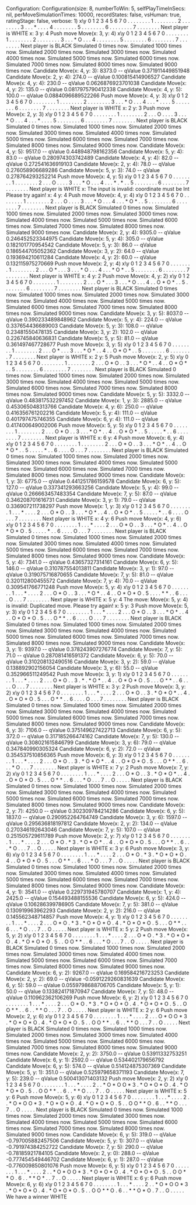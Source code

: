 Configuration:
Configuration(size: 8, numberToWin: 5, selfPlayTimeInSecs: nil, perMoveSimulationTimes: 10000, recordStates: false, vsHuman: true, ratingStage: false, verbose: 1)
 x\y 0 1 2 3 4 5 6 7
 0   . . . . . . . .
 1   . . . . . . . .
 2   . . . . . . . .
 3   . . . * . . . .
 4   . . . . . . . .
 5   . . . . . . . .
 6   . . . . . . . .
 7   . . . . . . . .
Next player is WHITE
x: 3
y: 4
Push move Move(x: 3, y: 4)
 x\y 0 1 2 3 4 5 6 7
 0   . . . . . . . .
 1   . . . . . . . .
 2   . . . . . . . .
 3   . . . * O . . .
 4   . . . . . . . .
 5   . . . . . . . .
 6   . . . . . . . .
 7   . . . . . . . .
Next player is BLACK
Simulated 0 times now.
Simulated 1000 times now.
Simulated 2000 times now.
Simulated 3000 times now.
Simulated 4000 times now.
Simulated 5000 times now.
Simulated 6000 times now.
Simulated 7000 times now.
Simulated 8000 times now.
Simulated 9000 times now.
 Candidate Move(x: 4, y: 3): 8373.0 -- qValue 0.371911449851948
 Candidate Move(x: 2, y: 4): 274.0 -- qValue 0.100815414906527
 Candidate Move(x: 4, y: 4): 230.0 -- qValue 0.0626876923701038
 Candidate Move(x: 4, y: 2): 135.0 -- qValue 0.0817975790412338
 Candidate Move(x: 4, y: 5): 100.0 -- qValue 0.0884096689522266
Push move Move(x: 4, y: 3)
 x\y 0 1 2 3 4 5 6 7
 0   . . . . . . . .
 1   . . . . . . . .
 2   . . . . . . . .
 3   . . . * O . . .
 4   . . . * . . . .
 5   . . . . . . . .
 6   . . . . . . . .
 7   . . . . . . . .
Next player is WHITE
x: 2
y: 3
Push move Move(x: 2, y: 3)
 x\y 0 1 2 3 4 5 6 7
 0   . . . . . . . .
 1   . . . . . . . .
 2   . . . O . . . .
 3   . . . * O . . .
 4   . . . * . . . .
 5   . . . . . . . .
 6   . . . . . . . .
 7   . . . . . . . .
Next player is BLACK
Simulated 0 times now.
Simulated 1000 times now.
Simulated 2000 times now.
Simulated 3000 times now.
Simulated 4000 times now.
Simulated 5000 times now.
Simulated 6000 times now.
Simulated 7000 times now.
Simulated 8000 times now.
Simulated 9000 times now.
 Candidate Move(x: 4, y: 5): 9517.0 -- qValue 0.448948798162356
 Candidate Move(x: 5, y: 4): 83.0 -- qValue 0.280974303742489
 Candidate Move(x: 4, y: 4): 82.0 -- qValue 0.272541636919103
 Candidate Move(x: 2, y: 4): 78.0 -- qValue 0.276058906689286
 Candidate Move(x: 5, y: 3): 74.0 -- qValue 0.278764293252214
Push move Move(x: 4, y: 5)
 x\y 0 1 2 3 4 5 6 7
 0   . . . . . . . .
 1   . . . . . . . .
 2   . . . O . . . .
 3   . . . * O . . .
 4   . . . * . * . .
 5   . . . . . . . .
 6   . . . . . . . .
 7   . . . . . . . .
Next player is WHITE
x: 
The input is invalid: coordinate must be Int
Please try again!
x: 4
y: 4
Push move Move(x: 4, y: 4)
 x\y 0 1 2 3 4 5 6 7
 0   . . . . . . . .
 1   . . . . . . . .
 2   . . . O . . . .
 3   . . . * O . . .
 4   . . . * O * . .
 5   . . . . . . . .
 6   . . . . . . . .
 7   . . . . . . . .
Next player is BLACK
Simulated 0 times now.
Simulated 1000 times now.
Simulated 2000 times now.
Simulated 3000 times now.
Simulated 4000 times now.
Simulated 5000 times now.
Simulated 6000 times now.
Simulated 7000 times now.
Simulated 8000 times now.
Simulated 9000 times now.
 Candidate Move(x: 2, y: 4): 9305.0 -- qValue 0.246452523344975
 Candidate Move(x: 5, y: 4): 305.0 -- qValue 0.182101770954542
 Candidate Move(x: 5, y: 3): 86.0 -- qValue 0.186544705052362
 Candidate Move(x: 3, y: 2): 64.0 -- qValue 0.193694210611284
 Candidate Move(x: 4, y: 2): 60.0 -- qValue 0.132115975270669
Push move Move(x: 2, y: 4)
 x\y 0 1 2 3 4 5 6 7
 0   . . . . . . . .
 1   . . . . . . . .
 2   . . . O * . . .
 3   . . . * O . . .
 4   . . . * O * . .
 5   . . . . . . . .
 6   . . . . . . . .
 7   . . . . . . . .
Next player is WHITE
x: 4
y: 2
Push move Move(x: 4, y: 2)
 x\y 0 1 2 3 4 5 6 7
 0   . . . . . . . .
 1   . . . . . . . .
 2   . . . O * . . .
 3   . . . * O . . .
 4   . . O * O * . .
 5   . . . . . . . .
 6   . . . . . . . .
 7   . . . . . . . .
Next player is BLACK
Simulated 0 times now.
Simulated 1000 times now.
Simulated 2000 times now.
Simulated 3000 times now.
Simulated 4000 times now.
Simulated 5000 times now.
Simulated 6000 times now.
Simulated 7000 times now.
Simulated 8000 times now.
Simulated 9000 times now.
 Candidate Move(x: 3, y: 5): 8037.0 -- qValue 0.390233489848962
 Candidate Move(x: 5, y: 4): 224.0 -- qValue 0.337654436689003
 Candidate Move(x: 5, y: 3): 108.0 -- qValue 0.23481550478135
 Candidate Move(x: 3, y: 2): 102.0 -- qValue 0.226745840636831
 Candidate Move(x: 5, y: 5): 81.0 -- qValue 0.361497467728677
Push move Move(x: 3, y: 5)
 x\y 0 1 2 3 4 5 6 7
 0   . . . . . . . .
 1   . . . . . . . .
 2   . . . O * . . .
 3   . . . * O * . .
 4   . . O * O * . .
 5   . . . . . . . .
 6   . . . . . . . .
 7   . . . . . . . .
Next player is WHITE
x: 2
y: 5
Push move Move(x: 2, y: 5)
 x\y 0 1 2 3 4 5 6 7
 0   . . . . . . . .
 1   . . . . . . . .
 2   . . . O * O . .
 3   . . . * O * . .
 4   . . O * O * . .
 5   . . . . . . . .
 6   . . . . . . . .
 7   . . . . . . . .
Next player is BLACK
Simulated 0 times now.
Simulated 1000 times now.
Simulated 2000 times now.
Simulated 3000 times now.
Simulated 4000 times now.
Simulated 5000 times now.
Simulated 6000 times now.
Simulated 7000 times now.
Simulated 8000 times now.
Simulated 9000 times now.
 Candidate Move(x: 5, y: 5): 3332.0 -- qValue 0.483817532297452
 Candidate Move(x: 1, y: 3): 2885.0 -- qValue 0.453065048313766
 Candidate Move(x: 4, y: 6): 250.0 -- qValue 0.416356761202216
 Candidate Move(x: 5, y: 4): 111.0 -- qValue 0.401797475746355
 Candidate Move(x: 6, y: 4): 111.0 -- qValue 0.417400649002006
Push move Move(x: 5, y: 5)
 x\y 0 1 2 3 4 5 6 7
 0   . . . . . . . .
 1   . . . . . . . .
 2   . . . O * O . .
 3   . . . * O * . .
 4   . . O * O * . .
 5   . . . . . * . .
 6   . . . . . . . .
 7   . . . . . . . .
Next player is WHITE
x: 6
y: 4
Push move Move(x: 6, y: 4)
 x\y 0 1 2 3 4 5 6 7
 0   . . . . . . . .
 1   . . . . . . . .
 2   . . . O * O . .
 3   . . . * O * . .
 4   . . O * O * . .
 5   . . . . . * . .
 6   . . . . O . . .
 7   . . . . . . . .
Next player is BLACK
Simulated 0 times now.
Simulated 1000 times now.
Simulated 2000 times now.
Simulated 3000 times now.
Simulated 4000 times now.
Simulated 5000 times now.
Simulated 6000 times now.
Simulated 7000 times now.
Simulated 8000 times now.
Simulated 9000 times now.
 Candidate Move(x: 1, y: 3): 6775.0 -- qValue 0.441251786159578
 Candidate Move(x: 6, y: 5): 127.0 -- qValue 0.337341293663256
 Candidate Move(x: 5, y: 4): 99.0 -- qValue 0.266663457483354
 Candidate Move(x: 7, y: 5): 87.0 -- qValue 0.346208701616731
 Candidate Move(x: 3, y: 1): 79.0 -- qValue 0.336907211738297
Push move Move(x: 1, y: 3)
 x\y 0 1 2 3 4 5 6 7
 0   . . . . . . . .
 1   . . . * . . . .
 2   . . . O * O . .
 3   . . . * O * . .
 4   . . O * O * . .
 5   . . . . . * . .
 6   . . . . O . . .
 7   . . . . . . . .
Next player is WHITE
x: 4
y: 6
Push move Move(x: 4, y: 6)
 x\y 0 1 2 3 4 5 6 7
 0   . . . . . . . .
 1   . . . * . . . .
 2   . . . O * O . .
 3   . . . * O * . .
 4   . . O * O * O .
 5   . . . . . * . .
 6   . . . . O . . .
 7   . . . . . . . .
Next player is BLACK
Simulated 0 times now.
Simulated 1000 times now.
Simulated 2000 times now.
Simulated 3000 times now.
Simulated 4000 times now.
Simulated 5000 times now.
Simulated 6000 times now.
Simulated 7000 times now.
Simulated 8000 times now.
Simulated 9000 times now.
 Candidate Move(x: 5, y: 4): 7341.0 -- qValue 0.43657327314161
 Candidate Move(x: 6, y: 5): 146.0 -- qValue 0.310787554013811
 Candidate Move(x: 3, y: 1): 97.0 -- qValue 0.319075716870655
 Candidate Move(x: 7, y: 5): 81.0 -- qValue 0.320112800455572
 Candidate Move(x: 7, y: 4): 70.0 -- qValue 0.309541766771248
Push move Move(x: 5, y: 4)
 x\y 0 1 2 3 4 5 6 7
 0   . . . . . . . .
 1   . . . * . . . .
 2   . . . O * O . .
 3   . . . * O * . .
 4   . . O * O * O .
 5   . . . . * * . .
 6   . . . . O . . .
 7   . . . . . . . .
Next player is WHITE
x: 5
y: 4
The move: Move(x: 5, y: 4) is invalid: Duplicated move.
Please try again!
x: 5
y: 3
Push move Move(x: 5, y: 3)
 x\y 0 1 2 3 4 5 6 7
 0   . . . . . . . .
 1   . . . * . . . .
 2   . . . O * O . .
 3   . . . * O * . .
 4   . . O * O * O .
 5   . . . O * * . .
 6   . . . . O . . .
 7   . . . . . . . .
Next player is BLACK
Simulated 0 times now.
Simulated 1000 times now.
Simulated 2000 times now.
Simulated 3000 times now.
Simulated 4000 times now.
Simulated 5000 times now.
Simulated 6000 times now.
Simulated 7000 times now.
Simulated 8000 times now.
Simulated 9000 times now.
 Candidate Move(x: 3, y: 1): 9397.0 -- qValue 0.378243907276774
 Candidate Move(x: 7, y: 5): 71.0 -- qValue 0.287081416591372
 Candidate Move(x: 6, y: 5): 70.0 -- qValue 0.310208132490516
 Candidate Move(x: 3, y: 2): 59.0 -- qValue 0.138892902156054
 Candidate Move(x: 3, y: 6): 55.0 -- qValue 0.352966511249542
Push move Move(x: 3, y: 1)
 x\y 0 1 2 3 4 5 6 7
 0   . . . . . . . .
 1   . . . * . . . .
 2   . . . O * O . .
 3   . * . * O * . .
 4   . . O * O * O .
 5   . . . O * * . .
 6   . . . . O . . .
 7   . . . . . . . .
Next player is WHITE
x: 3
y: 2
Push move Move(x: 3, y: 2)
 x\y 0 1 2 3 4 5 6 7
 0   . . . . . . . .
 1   . . . * . . . .
 2   . . . O * O . .
 3   . * O * O * . .
 4   . . O * O * O .
 5   . . . O * * . .
 6   . . . . O . . .
 7   . . . . . . . .
Next player is BLACK
Simulated 0 times now.
Simulated 1000 times now.
Simulated 2000 times now.
Simulated 3000 times now.
Simulated 4000 times now.
Simulated 5000 times now.
Simulated 6000 times now.
Simulated 7000 times now.
Simulated 8000 times now.
Simulated 9000 times now.
 Candidate Move(x: 6, y: 3): 7106.0 -- qValue 0.375149627422713
 Candidate Move(x: 6, y: 5): 372.0 -- qValue 0.317185266474162
 Candidate Move(x: 7, y: 5): 130.0 -- qValue 0.308021615846799
 Candidate Move(x: 3, y: 6): 79.0 -- qValue 0.347840990305324
 Candidate Move(x: 6, y: 2): 72.0 -- qValue 0.354537510856365
Push move Move(x: 6, y: 3)
 x\y 0 1 2 3 4 5 6 7
 0   . . . . . . . .
 1   . . . * . . . .
 2   . . . O * O . .
 3   . * O * O * . .
 4   . . O * O * O .
 5   . . . O * * . .
 6   . . . * O . . .
 7   . . . . . . . .
Next player is WHITE
x: 7
y: 2
Push move Move(x: 7, y: 2)
 x\y 0 1 2 3 4 5 6 7
 0   . . . . . . . .
 1   . . . * . . . .
 2   . . . O * O . .
 3   . * O * O * . .
 4   . . O * O * O .
 5   . . . O * * . .
 6   . . . * O . . .
 7   . . O . . . . .
Next player is BLACK
Simulated 0 times now.
Simulated 1000 times now.
Simulated 2000 times now.
Simulated 3000 times now.
Simulated 4000 times now.
Simulated 5000 times now.
Simulated 6000 times now.
Simulated 7000 times now.
Simulated 8000 times now.
Simulated 9000 times now.
 Candidate Move(x: 2, y: 7): 4250.0 -- qValue 0.302309784214286
 Candidate Move(x: 6, y: 5): 1837.0 -- qValue 0.290952264764749
 Candidate Move(x: 3, y: 6): 1597.0 -- qValue 0.295636818197812
 Candidate Move(x: 2, y: 2): 134.0 -- qValue 0.270346192643046
 Candidate Move(x: 7, y: 5): 107.0 -- qValue 0.251505729611789
Push move Move(x: 2, y: 7)
 x\y 0 1 2 3 4 5 6 7
 0   . . . . . . . .
 1   . . . * . . . .
 2   . . . O * O . *
 3   . * O * O * . .
 4   . . O * O * O .
 5   . . . O * * . .
 6   . . . * O . . .
 7   . . O . . . . .
Next player is WHITE
x: 3
y: 6
Push move Move(x: 3, y: 6)
 x\y 0 1 2 3 4 5 6 7
 0   . . . . . . . .
 1   . . . * . . . .
 2   . . . O * O . *
 3   . * O * O * O .
 4   . . O * O * O .
 5   . . . O * * . .
 6   . . . * O . . .
 7   . . O . . . . .
Next player is BLACK
Simulated 0 times now.
Simulated 1000 times now.
Simulated 2000 times now.
Simulated 3000 times now.
Simulated 4000 times now.
Simulated 5000 times now.
Simulated 6000 times now.
Simulated 7000 times now.
Simulated 8000 times now.
Simulated 9000 times now.
 Candidate Move(x: 4, y: 1): 3541.0 -- qValue 0.229731945780707
 Candidate Move(x: 1, y: 4): 2425.0 -- qValue 0.154493488155536
 Candidate Move(x: 6, y: 5): 424.0 -- qValue 0.106286399786905
 Candidate Move(x: 7, y: 5): 381.0 -- qValue 0.130919963962293
 Candidate Move(x: 2, y: 2): 216.0 -- qValue 0.145562348714857
Push move Move(x: 4, y: 1)
 x\y 0 1 2 3 4 5 6 7
 0   . . . . . . . .
 1   . . . * . . . .
 2   . . . O * O . *
 3   . * O * O * O .
 4   . * O * O * O .
 5   . . . O * * . .
 6   . . . * O . . .
 7   . . O . . . . .
Next player is WHITE
x: 5
y: 2
Push move Move(x: 5, y: 2)
 x\y 0 1 2 3 4 5 6 7
 0   . . . . . . . .
 1   . . . * . . . .
 2   . . . O * O . *
 3   . * O * O * O .
 4   . * O * O * O .
 5   . . O O * * . .
 6   . . . * O . . .
 7   . . O . . . . .
Next player is BLACK
Simulated 0 times now.
Simulated 1000 times now.
Simulated 2000 times now.
Simulated 3000 times now.
Simulated 4000 times now.
Simulated 5000 times now.
Simulated 6000 times now.
Simulated 7000 times now.
Simulated 8000 times now.
Simulated 9000 times now.
 Candidate Move(x: 6, y: 2): 9267.0 -- qValue 0.169584216723253
 Candidate Move(x: 2, y: 2): 69.0 -- qValue -0.0591229260831639
 Candidate Move(x: 6, y: 5): 59.0 -- qValue 0.0559798688706705
 Candidate Move(x: 5, y: 1): 50.0 -- qValue 0.133824171870947
 Candidate Move(x: 7, y: 5): 48.0 -- qValue 0.110962362106269
Push move Move(x: 6, y: 2)
 x\y 0 1 2 3 4 5 6 7
 0   . . . . . . . .
 1   . . . * . . . .
 2   . . . O * O . *
 3   . * O * O * O .
 4   . * O * O * O .
 5   . . O O * * . .
 6   . . * * O . . .
 7   . . O . . . . .
Next player is WHITE
x: 2
y: 6
Push move Move(x: 2, y: 6)
 x\y 0 1 2 3 4 5 6 7
 0   . . . . . . . .
 1   . . . * . . . .
 2   . . . O * O O *
 3   . * O * O * O .
 4   . * O * O * O .
 5   . . O O * * . .
 6   . . * * O . . .
 7   . . O . . . . .
Next player is BLACK
Simulated 0 times now.
Simulated 1000 times now.
Simulated 2000 times now.
Simulated 3000 times now.
Simulated 4000 times now.
Simulated 5000 times now.
Simulated 6000 times now.
Simulated 7000 times now.
Simulated 8000 times now.
Simulated 9000 times now.
 Candidate Move(x: 2, y: 2): 3750.0 -- qValue 0.53911332753251
 Candidate Move(x: 6, y: 1): 2592.0 -- qValue 0.534402179656792
 Candidate Move(x: 6, y: 5): 574.0 -- qValue 0.514124875307369
 Candidate Move(x: 5, y: 1): 351.0 -- qValue 0.525979658371193
 Candidate Move(x: 7, y: 5): 239.0 -- qValue 0.500413071403132
Push move Move(x: 2, y: 2)
 x\y 0 1 2 3 4 5 6 7
 0   . . . . . . . .
 1   . . . * . . . .
 2   . . * O * O O *
 3   . * O * O * O .
 4   . * O * O * O .
 5   . . O O * * . .
 6   . . * * O . . .
 7   . . O . . . . .
Next player is WHITE
x: 5
y: 6
Push move Move(x: 5, y: 6)
 x\y 0 1 2 3 4 5 6 7
 0   . . . . . . . .
 1   . . . * . . . .
 2   . . * O * O O *
 3   . * O * O * O .
 4   . * O * O * O .
 5   . . O O * * O .
 6   . . * * O . . .
 7   . . O . . . . .
Next player is BLACK
Simulated 0 times now.
Simulated 1000 times now.
Simulated 2000 times now.
Simulated 3000 times now.
Simulated 4000 times now.
Simulated 5000 times now.
Simulated 6000 times now.
Simulated 7000 times now.
Simulated 8000 times now.
Simulated 9000 times now.
 Candidate Move(x: 6, y: 5): 319.0 -- qValue -0.797005882457506
 Candidate Move(x: 5, y: 1): 307.0 -- qValue -0.791974384252722
 Candidate Move(x: 7, y: 5): 290.0 -- qValue -0.78185921784105
 Candidate Move(x: 2, y: 0): 288.0 -- qValue -0.777454549446702
 Candidate Move(x: 6, y: 1): 287.0 -- qValue -0.776009850801076
Push move Move(x: 6, y: 5)
 x\y 0 1 2 3 4 5 6 7
 0   . . . . . . . .
 1   . . . * . . . .
 2   . . * O * O O *
 3   . * O * O * O .
 4   . * O * O * O .
 5   . . O O * * O .
 6   . . * * O * . .
 7   . . O . . . . .
Next player is WHITE
x: 6
y: 6
Push move Move(x: 6, y: 6)
 x\y 0 1 2 3 4 5 6 7
 0   . . . . . . . .
 1   . . . * . . . .
 2   . . * O * O O *
 3   . * O * O * O .
 4   . * O * O * O .
 5   . . O O * * O .
 6   . . * * O * O .
 7   . . O . . . . .
We have a winner WHITE
